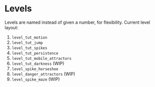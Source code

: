 # Levels

Levels are named instead of given a number, for flexibility. Current level layout:

1. `level_tut_motion`
2. `level_tut_jump`
3. `level_tut_spikes`
4. `level_tut_persistence`
5. `level_tut_mobile_attractors`
6. `level_tut_darkness` (WIP)
7. `level_spike_horseshoe`
8. `level_danger_attractors` (WIP)
9. `level_spike_maze` (WIP)
